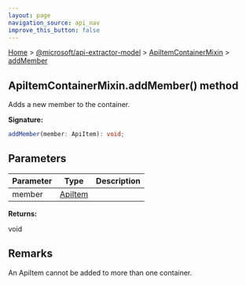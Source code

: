 ```yaml
---
layout: page
navigation_source: api_nav
improve_this_button: false
---
```



[Home](./index.md) &gt; [@microsoft/api-extractor-model](./api-extractor-model.md) &gt; [ApiItemContainerMixin](./api-extractor-model.apiitemcontainermixin.md) &gt; [addMember](./api-extractor-model.apiitemcontainermixin.addmember.md)

## ApiItemContainerMixin.addMember() method

Adds a new member to the container.

<b>Signature:</b>

```typescript
addMember(member: ApiItem): void;
```

## Parameters

|  Parameter | Type | Description |
|  --- | --- | --- |
|  member | [ApiItem](./api-extractor-model.apiitem.md) |  |

<b>Returns:</b>

void

## Remarks

An ApiItem cannot be added to more than one container.
